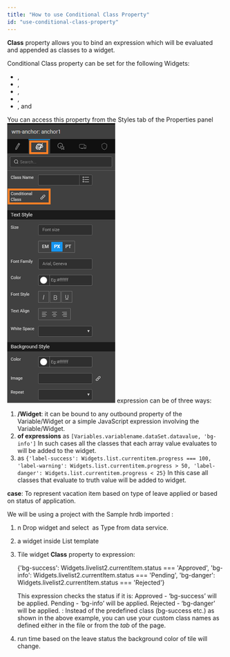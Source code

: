 ```yaml
---
title: "How to use Conditional Class Property"
id: "use-conditional-class-property"
---
```


**Class** property allows you to bind an expression which will be evaluated and appended as classes to a widget.

Conditional Class property can be set for the following Widgets:

- ,
- ,
- ,
- ,
- , and

You can access this property from the Styles tab of the Properties panel [![](../assets/cond_class.png)](../assets/cond_class.png) expression can be of three ways:

1. **/Widget**: it can be bound to any outbound property of the Variable/Widget or a simple JavaScript expression involving the Variable/Widget.
2. **of expressions** as `[Variables.variablename.dataSet.datavalue, 'bg-info']` In such cases all the classes that each array value evaluates to will be added to the widget.
3. as `{'label-success': Widgets.list.currentitem.progress === 100, 'label-warning': Widgets.list.currentitem.progress > 50, 'label-danger': Widgets.list.currentitem.progress < 25}` In this case all classes that evaluate to truth value will be added to widget.

**case**: To represent vacation item based on type of leave applied or based on status of application.

We will be using a project with the Sample hrdb imported :

1. n Drop widget and select  as Type from data service.
2. a widget inside List template
3. Tile widget **Class** property to expression:
    
    {'bg-success': Widgets.livelist2.currentItem.status === 'Approved', 
     'bg-info': Widgets.livelist2.currentItem.status === 'Pending',
     'bg-danger': Widgets.livelist2.currentItem.status === 'Rejected'}
    
    This expression checks the status if it is: Approved - ‘bg-success’ will be applied. Pending - ‘bg-info’ will be applied. Rejected - ‘bg-danger’ will be applied. : Instead of the predefined class (bg-success etc.) as shown in the above example, you can use your custom class names as defined either in the file or from the _tab_ of the page.
4. run time based on the leave status the background color of tile will change.
